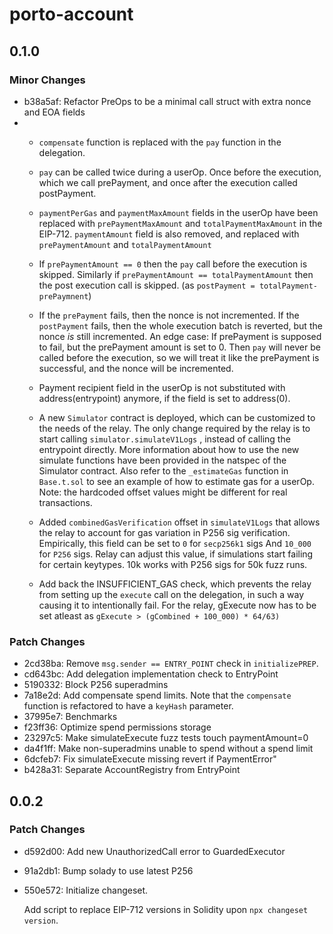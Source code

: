 # porto-account

## 0.1.0

### Minor Changes

- b38a5af: Refactor PreOps to be a minimal call struct with extra nonce and EOA fields
- - `compensate` function is replaced with the `pay` function in the delegation.
  - `pay` can be called twice during a userOp. Once before the execution, which we call prePayment, and once after the execution called postPayment.

  - `paymentPerGas` and `paymentMaxAmount` fields in the userOp have been replaced with `prePaymentMaxAmount` and `totalPaymentMaxAmount` in the EIP-712.
    `paymentAmount` field is also removed, and replaced with `prePaymentAmount` and `totalPaymentAmount`

  - If `prePaymentAmount == 0` then the `pay` call before the execution is skipped. Similarly if `prePaymentAmount == totalPaymentAmount` then the post execution call is skipped.
    (as `postPayment = totalPayment-prePaymnent`)

  - If the `prePayment` fails, then the nonce is not incremented. If the `postPayment` fails, then the whole execution batch is reverted, but the nonce _is_ still incremented.
    An edge case: If prePayment is supposed to fail, but the prePayment amount is set to 0. Then `pay` will never be called before the execution, so we will treat it like the prePayment is successful, and the nonce will be incremented.

  - Payment recipient field in the userOp is not substituted with address(entrypoint) anymore, if the field is set to address(0).

  - A new `Simulator` contract is deployed, which can be customized to the needs of the relay.
  The only change required by the relay is to start calling `simulator.simulateV1Logs` , instead of calling the entrypoint directly.
  More information about how to use the new simulate functions have been provided in the natspec of the Simulator contract.
  Also refer to the `_estimateGas` function in `Base.t.sol` to see an example of how to estimate gas for a userOp.
  Note: the hardcoded offset values might be different for real transactions.

  - Added `combinedGasVerification` offset in `simulateV1Logs` that allows the relay to account for gas variation in P256 sig verification.
    Empirically, this field can be set to `0` for `secp256k1` sigs
    And `10_000` for `P256` sigs. Relay can adjust this value, if simulations start failing for certain keytypes. 10k works with P256 sigs for 50k fuzz runs.

  - Add back the INSUFFICIENT_GAS check, which prevents the relay from setting up the `execute` call on the 
  delegation, in such a way causing it to intentionally fail.
  For the relay, gExecute now has to be set atleast as `gExecute > (gCombined + 100_000) * 64/63)`



### Patch Changes

- 2cd38ba: Remove `msg.sender == ENTRY_POINT` check in `initializePREP`.
- cd643bc: Add delegation implementation check to EntryPoint
- 5190332: Block P256 superadmins
- 7a18e2d: Add compensate spend limits. Note that the `compensate` function is refactored to have a `keyHash` parameter.
- 37995e7: Benchmarks
- f23ff36: Optimize spend permissions storage
- 23297c5: Make simulateExecute fuzz tests touch paymentAmount=0
- da4f1ff: Make non-superadmins unable to spend without a spend limit
- 6dcfeb7: Fix simulateExecute missing revert if PaymentError"
- b428a31: Separate AccountRegistry from EntryPoint

## 0.0.2

### Patch Changes

- d592d00: Add new UnauthorizedCall error to GuardedExecutor
- 91a2db1: Bump solady to use latest P256
- 550e572: Initialize changeset.

  Add script to replace EIP-712 versions in Solidity upon `npx changeset version`.
